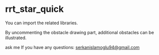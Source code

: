 # rrt_star_quick
You can import the related libraries.

By uncommenting the obstacle drawing part, additional obstacles can be illustrated.

ask me If you have any questions:
serkanislamoglu94@gmail.com
